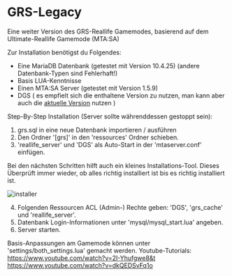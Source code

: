 # GRS-Legacy
Eine weiter Version des GRS-Reallife Gamemodes, basierend auf dem Ultimate-Reallife Gamemode (MTA:SA)

Zur Installation benötigst du Folgendes:
- Eine MariaDB Datenbank (getestet mit Version 10.4.25) (andere Datenbank-Typen sind Fehlerhaft!)
- Basis LUA-Kenntnisse 
- Einen MTA:SA Server (getestet mit Version 1.5.9)
- DGS ( es empfielt sich die enthaltene Version zu nutzen, man kann aber auch die [aktuelle Version](https://github.com/thisdp/dgs) nutzen )

Step-By-Step Installation (Server sollte währenddessen gestoppt sein):

1) grs.sql in eine neue Datenbank importieren / ausführen
2) Den Ordner '[grs]' in den 'ressources' Ordner schieben.
3) 'reallife_server' und 'DGS' als Auto-Start in der 'mtaserver.conf' einfügen.
  <resource src="DGS" startup="1" protected="0" />
  <resource src="reallife_server" startup="1" protected="0" />
Bei den nächsten Schritten hilft auch ein kleines Installations-Tool. Dieses Überprüft immer wieder, ob alles richtig installiert ist bis es richtig installiert ist.

![installer](https://i.imgur.com/Q8IAw6S.png)

4) Folgenden Ressourcen ACL (Admin-) Rechte geben: 'DGS', 'grs_cache' und 'reallife_server'. 
5) Datenbank Login-Informationen unter 'mysql/mysql_start.lua' angeben.
6) Server starten.

Basis-Anpassungen am Gamemode können unter 'settings/both_settings.lua' gemacht werden.
Youtube-Tutorials:
https://www.youtube.com/watch?v=2I-Yhufgwe8&t
https://www.youtube.com/watch?v=dkQEDSvFq1o

